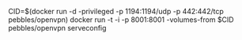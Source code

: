 CID=$(docker run -d -privileged -p 1194:1194/udp -p 442:442/tcp pebbles/openvpn)
docker run -t -i -p 8001:8001 -volumes-from $CID pebbles/openvpn serveconfig